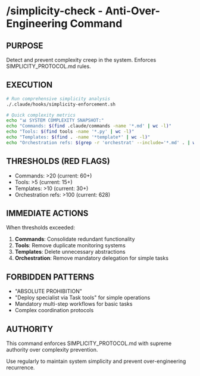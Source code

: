 # /simplicity-check - Anti-Over-Engineering Command

## PURPOSE
Detect and prevent complexity creep in the system. Enforces SIMPLICITY_PROTOCOL.md rules.

## EXECUTION
```bash
# Run comprehensive simplicity analysis
./.claude/hooks/simplicity-enforcement.sh

# Quick complexity metrics
echo "📊 SYSTEM COMPLEXITY SNAPSHOT:"
echo "Commands: $(find .claude/commands -name '*.md' | wc -l)"
echo "Tools: $(find tools -name '*.py' | wc -l)" 
echo "Templates: $(find . -name '*template*' | wc -l)"
echo "Orchestration refs: $(grep -r 'orchestrat' --include='*.md' . | wc -l)"
```

## THRESHOLDS (RED FLAGS)
- Commands: >20 (current: 60+) 
- Tools: >5 (current: 15+)
- Templates: >10 (current: 30+)
- Orchestration refs: >100 (current: 628)

## IMMEDIATE ACTIONS
When thresholds exceeded:
1. **Commands**: Consolidate redundant functionality
2. **Tools**: Remove duplicate monitoring systems  
3. **Templates**: Delete unnecessary abstractions
4. **Orchestration**: Remove mandatory delegation for simple tasks

## FORBIDDEN PATTERNS
- "ABSOLUTE PROHIBITION"
- "Deploy specialist via Task tools" for simple operations
- Mandatory multi-step workflows for basic tasks
- Complex coordination protocols

## AUTHORITY
This command enforces SIMPLICITY_PROTOCOL.md with supreme authority over complexity prevention.

Use regularly to maintain system simplicity and prevent over-engineering recurrence.